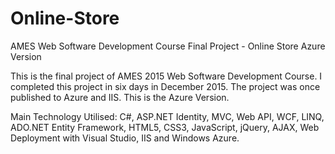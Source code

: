 # Online-Store
AMES Web Software Development Course Final Project - Online Store Azure Version

This is the final project of AMES 2015 Web Software Development Course. I completed this project in six days in December 2015. The project was once published to Azure and IIS. This is the Azure Version.

Main Technology Utilised: C#, ASP.NET Identity, MVC, Web API, WCF, LINQ, ADO.NET Entity Framework, HTML5, CSS3, JavaScript, jQuery, 
AJAX, Web Deployment with Visual Studio, IIS and Windows Azure.

